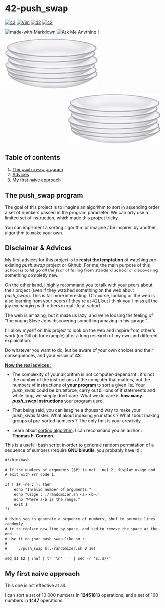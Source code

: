 # 42-push_swap

[![42](https://img.shields.io/badge/42-common_core-green.svg)](https://shields.io/)
[![Vim](https://img.shields.io/badge/--019733?logo=vim)](https://www.vim.org/)
[![42](https://img.shields.io/badge/Made%20in%20-C-blue.svg)](https://shields.io/)
[![42](https://img.shields.io/badge/Made%20with%20-GNU%20Make-red.svg)](https://shields.io/)

[![made-with-Markdown](https://img.shields.io/badge/Made%20with-Markdown-1f425f.svg)](http://commonmark.org)
[![Ask Me Anything !](https://img.shields.io/badge/Ask%20me-anything-1abc9c.svg)](https://GitHub.com/Naereen/ama)

<p align="left">
  <img src="assets/imgs/plates.png" />
</p>
<p align="right">
  <img src="assets/imgs/plates.png" />
</p>

## Table of contents

1. [The push_swap program](#push_swap)
2. [Advices](#advices)
3. [My first naive approach](#first-approach)

## The push_swap program <a name="push_swap"></a>

The goal of this project is to imagine  an algorithm to sort in ascending order a set of numbers passed in the program parameter.
We can only use a limited set of instruction, which made this project tricky.

You can implement a sorting algorithm or imagine / be inspired by another algorithm to make your own.

## Disclaimer & Advices <a name="advices"></a>

My first advices for this project is to **resist the temptation** of watching pre-existing *push_swap* project on Github.
For me, the main purpose of this school is to *let go all the fear* of failing from standard school of discovering something completly new.

On the other hand, i highly recommand you to talk with your peers about their project (even if they watched something on the web about *push_swap*).
This is far more interesting. Of course, looking on the web is also learning from your peers (if they're at 42), but i think you'll miss all the joy exchanging
with others in real life at school.

The web is amazing, but it made us lazy, and we're loosing the feeling of "the young Steve Jobs discovering something amazing in his garage.".

I'll allow myself on this project to look on the web and inspire from other's work (on Github for example) after a long research of my own and different explaination. 

Do whatever you want to do, but be aware of your own choices and their consequences, and your vision of **42**.

<u>**Now the real advices :**</u>


* The complexity of your algorithm is not computer-dependant : it's not the number of the instructions of the computer that matters, but the numbers of instructions of **your program** to sort a given list.
Your *push_swap* could be bruteforce, carry out billions of if statements and while loop, we simply don't care.
 What we do care is **how many *push_swap* instructions** your program used.

* That being said, you can imagine a thousand way to make your *push_swap* faster. What about indexing your stack ? What about making groups of pre-sorted numbers ? The only limit is your creativity.

* Learn about [sorting algorithm](https://en.wikipedia.org/wiki/Sorting_algorithm). I can recommand you an author : **Thomas H. Cormen**.

This is a usefull bash script in order to generate random permutation of a sequence of numbers (require **GNU binutils**, you probably have it) :

  ```
  #!/bin/bash
  
  # If the numbers of arguments ($#) is not (-ne) 2, display usage and
  # exit with err code 1.
  
  if [ $# -ne 2 ]; then
      echo "Invalid number of arguments."
      echo "Usage : ./randomizer.sh <a> <b>."
      echo "Where a-b is the range."
      exit 1
  fi

  # Using seq to generate a sequence of numbers, shuf to permute lines randomly,
  # tr to replace new line by space, and sed to remove the space at the end.
  # Use it on your push swap like so :
  #
  #     ./push_swap $(./randomizer.sh 0 10)
  
  seq $1 $2 | shuf | tr '\n' ' ' | sed -r 's/.$//'
  ```

## My first naive approach <a name="first-approach"></a> 

This one is not effective at all.

I can sort a set of 10 000 numbers in **12451813** operations, and a set of 100 numbers in **1447** operations.

